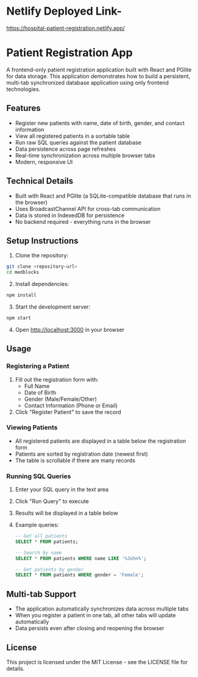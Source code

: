 # Netlify Deployed Link-
https://hospital-patient-registration.netlify.app/

# Patient Registration App

A frontend-only patient registration application built with React and PGlite for data storage. This application demonstrates how to build a persistent, multi-tab synchronized database application using only frontend technologies.

## Features

- Register new patients with name, date of birth, gender, and contact information
- View all registered patients in a sortable table
- Run raw SQL queries against the patient database
- Data persistence across page refreshes
- Real-time synchronization across multiple browser tabs
- Modern, responsive UI

## Technical Details

- Built with React and PGlite (a SQLite-compatible database that runs in the browser)
- Uses BroadcastChannel API for cross-tab communication
- Data is stored in IndexedDB for persistence
- No backend required - everything runs in the browser

## Setup Instructions

1. Clone the repository:

```bash
git clone <repository-url>
cd medblocks
```

2. Install dependencies:

```bash
npm install
```

3. Start the development server:

```bash
npm start
```

4. Open [http://localhost:3000](http://localhost:3000) in your browser

## Usage

### Registering a Patient

1. Fill out the registration form with:
   - Full Name
   - Date of Birth
   - Gender (Male/Female/Other)
   - Contact Information (Phone or Email)
2. Click "Register Patient" to save the record

### Viewing Patients

- All registered patients are displayed in a table below the registration form
- Patients are sorted by registration date (newest first)
- The table is scrollable if there are many records

### Running SQL Queries

1. Enter your SQL query in the text area
2. Click "Run Query" to execute
3. Results will be displayed in a table below
4. Example queries:

   ```sql
   -- Get all patients
   SELECT * FROM patients;

   -- Search by name
   SELECT * FROM patients WHERE name LIKE '%John%';

   -- Get patients by gender
   SELECT * FROM patients WHERE gender = 'Female';
   ```

## Multi-tab Support

- The application automatically synchronizes data across multiple tabs
- When you register a patient in one tab, all other tabs will update automatically
- Data persists even after closing and reopening the browser



## License

This project is licensed under the MIT License - see the LICENSE file for details.
